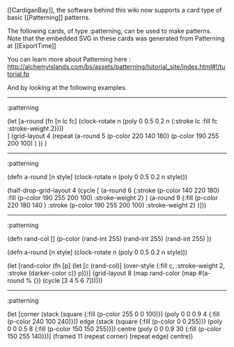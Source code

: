 [[CardiganBay]], the software behind this wiki now supports a card type of basic [[Patterning]] patterns.

The following cards, of type :patterning, can be used to make patterns. Note that the embedded SVG in these cards was generated from Patterning at [[ExportTime]]
 

You can learn more about Patterning here : <http://alchemyislands.com/bs/assets/patterning/tutorial_site/index.html#!/tutorial.fp>

And by looking at the following examples.
 
----
:patterning

(let [a-round
        (fn [n lc fc]
          (clock-rotate
           n (poly
              0 0.5 0.2 n
              {:stroke lc
               :fill fc
               :stroke-weight 2})))        
        ]
(grid-layout 4
  (repeat
    (a-round 5  (p-color 220 140 180) (p-color 190 255 200 100) )
  ))
)

----
:patterning

(defn a-round
  [n style]
  (clock-rotate
     n (poly 0 0.5 0.2 n style)))

(half-drop-grid-layout 4
(cycle [
 (a-round 6 {:stroke (p-color 140 220 180) 
             :fill (p-color 190 255 200 100) 
             :stroke-weight 2}
 )
 (a-round 9 {:fill (p-color 220 180 140 ) 
             :stroke (p-color 190 255 200 100) 
             :stroke-weight 2}
 )]))

----
:patterning

(defn rand-col [] (p-color (rand-int 255) (rand-int 255) (rand-int 255) ))

(defn a-round
  [n style]
  (clock-rotate
     n (poly 0 0.5 0.2 n style)))

(let
 [rand-color
  (fn [p]
   (let
    [c (rand-col)]
    (over-style
     {:fill c, :stroke-weight 2, :stroke (darker-color c)}
     p)))]
 (grid-layout
  8 
  (map rand-color (map #(a-round % {}) (cycle [3 4 5 6 7])))))

----
:patterning

(let
 [corner
  (stack
   (square {:fill (p-color 255 0 0 100)})
   (poly 0 0 0.9 4 {:fill (p-color 240 100 240)}))
  edge
  (stack
   (square {:fill (p-color 0 0 255)})
   (poly 0 0 0.5 8 {:fill (p-color 150 150 255)}))
  centre
  (poly 0 0 0.9 30 {:fill (p-color 150 255 140)})]
 (framed 11 (repeat corner) (repeat edge) centre))